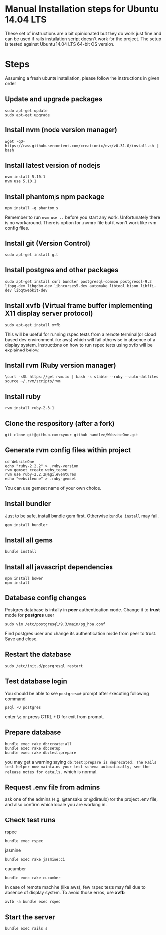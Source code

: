 Manual Installation steps for Ubuntu 14.04 LTS
==============================================

These set of instructions are a bit opinionated but they do work just fine and can be used if rails installation script doesn't work for the project. The setup is tested against Ubuntu 14.04 LTS 64-bit OS version.

# Steps
Assuming a fresh ubuntu installation, please follow the instructions in given order

## Update and upgrade packages
```
sudo apt-get update
sudo apt-get upgrade
```

## Install nvm (node version manager)
```
wget -qO- https://raw.githubusercontent.com/creationix/nvm/v0.31.0/install.sh | bash
```

## Install latest version of nodejs
```
nvm install 5.10.1
nvm use 5.10.1
```

## Install phantomjs npm package
```
npm install -g phantomjs
```

Remember to run `nvm use ..` before you start any work. Unfortunately there is no workaround. There is option for .nvmrc file but it  won't work like rvm config files.

## Install git (Version Control)
```
sudo apt-get install git
```

## Install postgres and other packages
```
sudo apt-get install curl bundler postgresql-common postgresql-9.3 libpq-dev libgdbm-dev libncurses5-dev automake libtool bison libffi-dev libqtwebkit-dev
```

## Install xvfb (Virtual frame buffer implementing X11 display server protocol)
```
sudo apt-get install xvfb
```
This will be useful for running rspec tests from a remote terminal(or cloud based dev environment like aws) which will fail otherwise in absence of a display system. Instructions on how to run rspec tests using xvfb will be explained below.

## Install rvm (Ruby version manager)
```
\curl -sSL https://get.rvm.io | bash -s stable --ruby --auto-dotfiles
source ~/.rvm/scripts/rvm
```

## Install ruby
```
rvm install ruby-2.3.1
```

## Clone the respository (after a fork)
```
git clone git@github.com:<your github handle>/WebsiteOne.git
```

## Generate rvm config files within project
```
cd WebsiteOne
echo "ruby-2.2.2" > .ruby-version
rvm gemset create websiteone
rvm use ruby-2.2.2@agileventures
echo "websiteone" > .ruby-gemset
```

You can use gemset name of your own choice.


## Install bundler
Just to be safe, install bundle gem first. Otherwise `bundle install` may fail.
```
gem install bundler
```

## Install all gems
```
bundle install
```

## Install all javascript dependencies
```
npm install bower
npm install
```

## Database config changes
Postgres database is intially in **peer** authentication mode. Change it to **trust** mode for **postgres** user

```
sudo vim /etc/postgresql/9.3/main/pg_hba.conf
```

Find postgres user and change its authentication mode from peer to trust. Save and close.

## Restart the database
```
sudo /etc/init.d/posrgresql restart
```

## Test database login
You should be able to see `postgres=#` prompt after executing following command
```
psql -U postgres
```
enter `\q` or press CTRL + D for exit from prompt.

## Prepare database
```
bundle exec rake db:create:all
bundle exec rake db:setup
bundle exec rake db:test:prepare
```

you may get a warning saying `db:test:prepare is deprecated. The Rails test helper now maintains your test schema automatically, see the release notes for details.` which is normal.


## Request .env file from admins
ask one of the admins (e.g. @tansaku or @diraulo) for the project .env file, and also confirm which locale you are working in.

## Check test runs
rspec
```
bundle exec rspec
```
jasmine
```
bundle exec rake jasmine:ci
```
cucumber
```
bundle exec rake cucumber
```

In case of remote machine (like aws), few rspec tests may fail due to absence of display system. To avoid those erros, use **xvfb**
```
xvfb -a bundle exec rspec
```


## Start the server
```
bundle exec rails s
```

